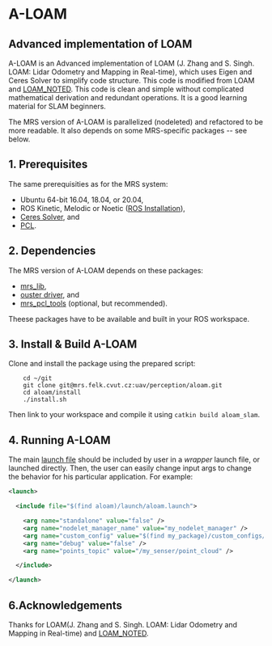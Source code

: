 # A-LOAM

## Advanced implementation of LOAM

A-LOAM is an Advanced implementation of LOAM (J. Zhang and S. Singh. LOAM: Lidar Odometry and Mapping in Real-time), which uses Eigen and Ceres Solver to simplify code structure.
This code is modified from LOAM and [LOAM_NOTED](https://github.com/cuitaixiang/LOAM_NOTED).
This code is clean and simple without complicated mathematical derivation and redundant operations.
It is a good learning material for SLAM beginners.

The MRS version of A-LOAM is parallelized (nodeleted) and refactored to be more readable.
It also depends on some MRS-specific packages -- see below.

## 1. Prerequisites

The same prerequisities as for the MRS system:

* Ubuntu 64-bit 16.04, 18.04, or 20.04,
* ROS Kinetic, Melodic or Noetic ([ROS Installation](http://wiki.ros.org/ROS/Installation)),
* [Ceres Solver](http://ceres-solver.org/installation.html), and
* [PCL](http://www.pointclouds.org/downloads/linux.html).

## 2. Dependencies
The MRS version of A-LOAM depends on these packages:

* [mrs_lib](https://github.com/ctu-mrs/mrs_lib),
* [ouster driver](https://github.com/ctu-mrs/ouster), and
* [mrs_pcl_tools](https://github.com/ctu-mrs/mrs_pcl_tools) (optional, but recommended).

Theese packages have to be available and built in your ROS workspace.

## 3. Install & Build A-LOAM

Clone and install the package using the prepared script:

```
    cd ~/git
    git clone git@mrs.felk.cvut.cz:uav/perception/aloam.git
    cd aloam/install
    ./install.sh
```

Then link to your workspace and compile it using `catkin build aloam_slam`.

## 4. Running A-LOAM

The main [launch file](https://mrs.felk.cvut.cz/gitlab/uav/perception/aloam/blob/master/launch/aloam.launch) should be included by user in a _wrapper_ launch file, or launched directly.
Then, the user can easily change input args to change the behavior for his particular application.
For example:

```xml
<launch>

  <include file="$(find aloam)/launch/aloam.launch">

    <arg name="standalone" value="false" />
    <arg name="nodelet_manager_name" value="my_nodelet_manager" />
    <arg name="custom_config" value="$(find my_package)/custom_configs/aloam.yaml" />
    <arg name="debug" value="false" />
    <arg name="points_topic" value="/my_senser/point_cloud" />

  </include>

</launch>
```

## 6.Acknowledgements

Thanks for LOAM(J. Zhang and S. Singh. LOAM: Lidar Odometry and Mapping in Real-time) and [LOAM_NOTED](https://github.com/cuitaixiang/LOAM_NOTED).
